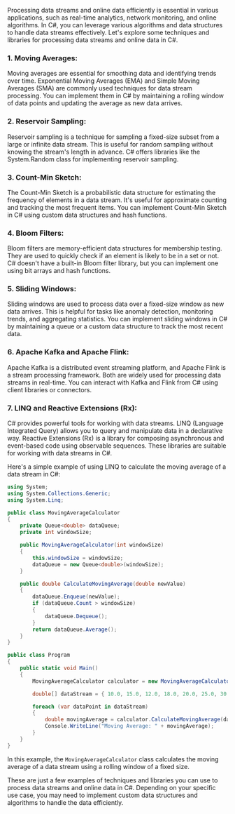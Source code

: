 Processing data streams and online data efficiently is essential in various applications, such as real-time analytics, network monitoring, and online algorithms. In C#, you can leverage various algorithms and data structures to handle data streams effectively. Let's explore some techniques and libraries for processing data streams and online data in C#.

### 1. **Moving Averages**:

Moving averages are essential for smoothing data and identifying trends over time. Exponential Moving Averages (EMA) and Simple Moving Averages (SMA) are commonly used techniques for data stream processing. You can implement them in C# by maintaining a rolling window of data points and updating the average as new data arrives.

### 2. **Reservoir Sampling**:

Reservoir sampling is a technique for sampling a fixed-size subset from a large or infinite data stream. This is useful for random sampling without knowing the stream's length in advance. C# offers libraries like the System.Random class for implementing reservoir sampling.

### 3. **Count-Min Sketch**:

The Count-Min Sketch is a probabilistic data structure for estimating the frequency of elements in a data stream. It's useful for approximate counting and tracking the most frequent items. You can implement Count-Min Sketch in C# using custom data structures and hash functions.

### 4. **Bloom Filters**:

Bloom filters are memory-efficient data structures for membership testing. They are used to quickly check if an element is likely to be in a set or not. C# doesn't have a built-in Bloom filter library, but you can implement one using bit arrays and hash functions.

### 5. **Sliding Windows**:

Sliding windows are used to process data over a fixed-size window as new data arrives. This is helpful for tasks like anomaly detection, monitoring trends, and aggregating statistics. You can implement sliding windows in C# by maintaining a queue or a custom data structure to track the most recent data.

### 6. **Apache Kafka and Apache Flink**:

Apache Kafka is a distributed event streaming platform, and Apache Flink is a stream processing framework. Both are widely used for processing data streams in real-time. You can interact with Kafka and Flink from C# using client libraries or connectors.

### 7. **LINQ and Reactive Extensions (Rx)**:

C# provides powerful tools for working with data streams. LINQ (Language Integrated Query) allows you to query and manipulate data in a declarative way. Reactive Extensions (Rx) is a library for composing asynchronous and event-based code using observable sequences. These libraries are suitable for working with data streams in C#.

Here's a simple example of using LINQ to calculate the moving average of a data stream in C#:

```csharp
using System;
using System.Collections.Generic;
using System.Linq;

public class MovingAverageCalculator
{
    private Queue<double> dataQueue;
    private int windowSize;

    public MovingAverageCalculator(int windowSize)
    {
        this.windowSize = windowSize;
        dataQueue = new Queue<double>(windowSize);
    }

    public double CalculateMovingAverage(double newValue)
    {
        dataQueue.Enqueue(newValue);
        if (dataQueue.Count > windowSize)
        {
            dataQueue.Dequeue();
        }
        return dataQueue.Average();
    }
}

public class Program
{
    public static void Main()
    {
        MovingAverageCalculator calculator = new MovingAverageCalculator(5);

        double[] dataStream = { 10.0, 15.0, 12.0, 18.0, 20.0, 25.0, 30.0 };

        foreach (var dataPoint in dataStream)
        {
            double movingAverage = calculator.CalculateMovingAverage(dataPoint);
            Console.WriteLine("Moving Average: " + movingAverage);
        }
    }
}
```

In this example, the `MovingAverageCalculator` class calculates the moving average of a data stream using a rolling window of a fixed size.

These are just a few examples of techniques and libraries you can use to process data streams and online data in C#. Depending on your specific use case, you may need to implement custom data structures and algorithms to handle the data efficiently.